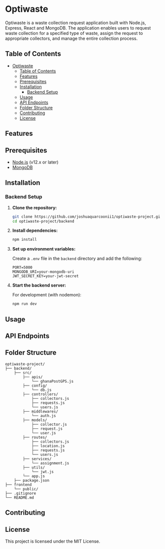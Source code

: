 # Optiwaste

Optiwaste is a waste collection request application built with Node.js, Express, React and MongoDB. The application enables users to request waste collection for a specified type of waste, assign the request to appropriate collectors, and manage the entire collection process.

## Table of Contents

- [Optiwaste](#optiwaste)
  - [Table of Contents](#table-of-contents)
  - [Features](#features)
  - [Prerequisites](#prerequisites)
  - [Installation](#installation)
    - [Backend Setup](#backend-setup)
  - [Usage](#usage)
  - [API Endpoints](#api-endpoints)
  - [Folder Structure](#folder-structure)
  - [Contributing](#contributing)
  - [License](#license)

## Features

## Prerequisites

- [Node.js](https://nodejs.org/) (v12.x or later)
- [MongoDB](https://www.mongodb.com/)

## Installation


### Backend Setup

1. **Clone the repository:**

    ```bash
    git clone https://github.com/joshuaquarcoonii1/optiwaste-project.git
    cd optiwaste-project/backend
    ```

2. **Install dependencies:**

    ```bash
    npm install
    ```

3. **Set up environment variables:**

    Create a `.env` file in the `backend` directory and add the following:

    ```env
    PORT=5000
    MONGODB_URI=your-mongodb-uri
    JWT_SECRET_KEY=your-jwt-secret
    ```

4. **Start the backend server:**

    For development (with nodemon):

    ```sh
    npm run dev
    ```


## Usage

## API Endpoints

## Folder Structure
```
optiwaste-project/
├── backend/
    ├── src/
        ├── apis/
            └── ghanaPostGPS.js
        ├── config/
            └── db.js
        ├── controllers/
            ├── collectors.js
            ├── requests.js
            └── users.js
        ├── middlewares/
            └── auth.js
        ├── models/
            ├── collector.js
            ├── request.js
            └── user.js
        ├── routes/
            ├── collectors.js
            ├── location.js
            ├── requests.js
            └── users.js
        ├── services/
            └── assignment.js
        ├── utils/
            └── jwt.js
        └── app.js
    ├── package.json
├── frontend
    └── public/
├── .gitignore
└── README.md
```


## Contributing

## License
This project is licensed under the MIT License.